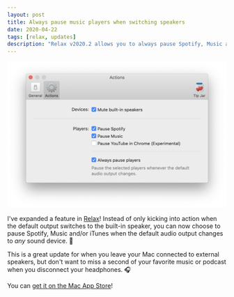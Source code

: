 ```yaml
---
layout: post
title: Always pause music players when switching speakers
date: 2020-04-22
tags: [relax, updates]
description: "Relax v2020.2 allows you to always pause Spotify, Music and/or iTunes when switching audio output devices."
---
```


![A screenshot of the new actions preferences window, showing the 'always pause players' checkbox](/assets/img/app/relax-actions-settings@2x.png)

I've expanded a feature in [Relax](/relax)! Instead of only kicking into action when the default output switches to the built-in speaker, you can now choose to pause Spotify, Music and/or iTunes when the default audio output changes to _any_ sound device. 🥳

This is a great update for when you leave your Mac connected to external speakers, but don't want to miss a second of your favorite music or podcast when you disconnect your headphones. 🎧

You can [get it on the Mac App Store](/relax/appstore)!

